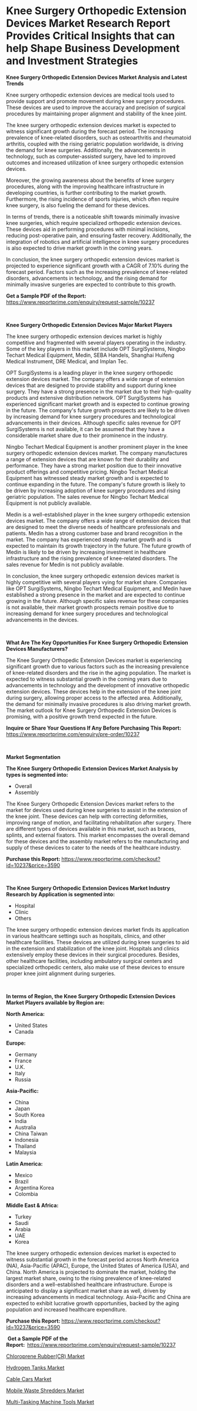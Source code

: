 <p><h1>Knee Surgery Orthopedic Extension Devices Market Research Report Provides Critical Insights that can help Shape Business Development and Investment Strategies</h1></p><p><strong>Knee Surgery Orthopedic Extension Devices Market Analysis and Latest Trends</strong></p>
<p><p>Knee surgery orthopedic extension devices are medical tools used to provide support and promote movement during knee surgery procedures. These devices are used to improve the accuracy and precision of surgical procedures by maintaining proper alignment and stability of the knee joint.</p><p>The knee surgery orthopedic extension devices market is expected to witness significant growth during the forecast period. The increasing prevalence of knee-related disorders, such as osteoarthritis and rheumatoid arthritis, coupled with the rising geriatric population worldwide, is driving the demand for knee surgeries. Additionally, the advancements in technology, such as computer-assisted surgery, have led to improved outcomes and increased utilization of knee surgery orthopedic extension devices.</p><p>Moreover, the growing awareness about the benefits of knee surgery procedures, along with the improving healthcare infrastructure in developing countries, is further contributing to the market growth. Furthermore, the rising incidence of sports injuries, which often require knee surgery, is also fueling the demand for these devices.</p><p>In terms of trends, there is a noticeable shift towards minimally invasive knee surgeries, which require specialized orthopedic extension devices. These devices aid in performing procedures with minimal incisions, reducing post-operative pain, and ensuring faster recovery. Additionally, the integration of robotics and artificial intelligence in knee surgery procedures is also expected to drive market growth in the coming years.</p><p>In conclusion, the knee surgery orthopedic extension devices market is projected to experience significant growth with a CAGR of 7.10% during the forecast period. Factors such as the increasing prevalence of knee-related disorders, advancements in technology, and the rising demand for minimally invasive surgeries are expected to contribute to this growth.</p></p>
<p><strong>Get a Sample PDF of the Report:&nbsp;</strong> <a href="https://www.reportprime.com/enquiry/request-sample/10237">https://www.reportprime.com/enquiry/request-sample/10237</a></p>
<p>&nbsp;</p>
<p><strong>Knee Surgery Orthopedic Extension Devices Major Market Players</strong></p>
<p><p>The knee surgery orthopedic extension devices market is highly competitive and fragmented with several players operating in the industry. Some of the key players in this market include OPT SurgiSystems, Ningbo Techart Medical Equipment, Medin, SEBA Handels, Shanghai Huifeng Medical Instrument, DRE Medical, and Implan Tec.</p><p>OPT SurgiSystems is a leading player in the knee surgery orthopedic extension devices market. The company offers a wide range of extension devices that are designed to provide stability and support during knee surgery. They have a strong presence in the market due to their high-quality products and extensive distribution network. OPT SurgiSystems has experienced significant market growth and is expected to continue growing in the future. The company's future growth prospects are likely to be driven by increasing demand for knee surgery procedures and technological advancements in their devices. Although specific sales revenue for OPT SurgiSystems is not available, it can be assumed that they have a considerable market share due to their prominence in the industry.</p><p>Ningbo Techart Medical Equipment is another prominent player in the knee surgery orthopedic extension devices market. The company manufactures a range of extension devices that are known for their durability and performance. They have a strong market position due to their innovative product offerings and competitive pricing. Ningbo Techart Medical Equipment has witnessed steady market growth and is expected to continue expanding in the future. The company's future growth is likely to be driven by increasing adoption of knee surgery procedures and rising geriatric population. The sales revenue for Ningbo Techart Medical Equipment is not publicly available.</p><p>Medin is a well-established player in the knee surgery orthopedic extension devices market. The company offers a wide range of extension devices that are designed to meet the diverse needs of healthcare professionals and patients. Medin has a strong customer base and brand recognition in the market. The company has experienced steady market growth and is expected to maintain its growth trajectory in the future. The future growth of Medin is likely to be driven by increasing investment in healthcare infrastructure and the rising prevalence of knee-related disorders. The sales revenue for Medin is not publicly available.</p><p>In conclusion, the knee surgery orthopedic extension devices market is highly competitive with several players vying for market share. Companies like OPT SurgiSystems, Ningbo Techart Medical Equipment, and Medin have established a strong presence in the market and are expected to continue growing in the future. Although specific sales revenue for these companies is not available, their market growth prospects remain positive due to increasing demand for knee surgery procedures and technological advancements in the devices.</p></p>
<p>&nbsp;</p>
<p><strong>What Are The Key Opportunities For Knee Surgery Orthopedic Extension Devices Manufacturers?</strong></p>
<p><p>The Knee Surgery Orthopedic Extension Devices market is experiencing significant growth due to various factors such as the increasing prevalence of knee-related disorders and the rise in the aging population. The market is expected to witness substantial growth in the coming years due to advancements in technology and the development of innovative orthopedic extension devices. These devices help in the extension of the knee joint during surgery, allowing proper access to the affected area. Additionally, the demand for minimally invasive procedures is also driving market growth. The market outlook for Knee Surgery Orthopedic Extension Devices is promising, with a positive growth trend expected in the future.</p></p>
<p><strong>Inquire or Share Your Questions If Any Before Purchasing This Report:</strong> <a href="https://www.reportprime.com/enquiry/pre-order/10237">https://www.reportprime.com/enquiry/pre-order/10237</a></p>
<p>&nbsp;</p>
<p><strong>Market Segmentation</strong></p>
<p><strong>The Knee Surgery Orthopedic Extension Devices Market Analysis by types is segmented into:</strong></p>
<p><ul><li>Overall</li><li>Assembly</li></ul></p>
<p><p>The Knee Surgery Orthopedic Extension Devices market refers to the market for devices used during knee surgeries to assist in the extension of the knee joint. These devices can help with correcting deformities, improving range of motion, and facilitating rehabilitation after surgery. There are different types of devices available in this market, such as braces, splints, and external fixators. This market encompasses the overall demand for these devices and the assembly market refers to the manufacturing and supply of these devices to cater to the needs of the healthcare industry.</p></p>
<p><strong>Purchase this Report:&nbsp;</strong><a href="https://www.reportprime.com/checkout?id=10237&price=3590">https://www.reportprime.com/checkout?id=10237&price=3590</a></p>
<p>&nbsp;</p>
<p><strong>The Knee Surgery Orthopedic Extension Devices Market Industry Research by Application is segmented into:</strong></p>
<p><ul><li>Hospital</li><li>Clinic</li><li>Others</li></ul></p>
<p><p>The knee surgery orthopedic extension devices market finds its application in various healthcare settings such as hospitals, clinics, and other healthcare facilities. These devices are utilized during knee surgeries to aid in the extension and stabilization of the knee joint. Hospitals and clinics extensively employ these devices in their surgical procedures. Besides, other healthcare facilities, including ambulatory surgical centers and specialized orthopedic centers, also make use of these devices to ensure proper knee joint alignment during surgeries.</p></p>
<p>&nbsp;</p>
<p><strong>In terms of Region, the Knee Surgery Orthopedic Extension Devices Market Players available by Region are:</strong></p>
<p>
    <p> <strong> North America: </strong>
        <ul>
            <li>United States</li>
            <li>Canada</li>
        </ul>
        </p> 
    <p> <strong> Europe: </strong>
        <ul>
            <li>Germany</li>
            <li>France</li>
            <li>U.K.</li>
            <li>Italy</li>
            <li>Russia</li>
        </ul>
        </p> 
    <p> <strong> Asia-Pacific: </strong>
        <ul>
            <li>China</li>
            <li>Japan</li>
            <li>South Korea</li>
            <li>India</li>
            <li>Australia</li>
            <li>China Taiwan</li>
            <li>Indonesia</li>
            <li>Thailand</li>
            <li>Malaysia</li>
        </ul>
        </p> 
    <p> <strong> Latin America: </strong>
        <ul>
            <li>Mexico</li>
            <li>Brazil</li>
            <li>Argentina Korea</li>
            <li>Colombia</li>
        </ul>
        </p> 
    <p> <strong> Middle East & Africa: </strong>
        <ul>
            <li>Turkey</li>
            <li>Saudi</li>
            <li>Arabia</li>
            <li>UAE</li>
            <li>Korea</li>
        </ul>
    </p>
    </p>
<p><p>The knee surgery orthopedic extension devices market is expected to witness substantial growth in the forecast period across North America (NA), Asia-Pacific (APAC), Europe, the United States of America (USA), and China. North America is projected to dominate the market, holding the largest market share, owing to the rising prevalence of knee-related disorders and a well-established healthcare infrastructure. Europe is anticipated to display a significant market share as well, driven by increasing advancements in medical technology. Asia-Pacific and China are expected to exhibit lucrative growth opportunities, backed by the aging population and increased healthcare expenditure.</p></p>
<p><strong>Purchase this Report: </strong><a href="https://www.reportprime.com/checkout?id=10237&price=3590">https://www.reportprime.com/checkout?id=10237&price=3590</a></p>
<p>&nbsp;<strong>Get a Sample PDF of the Report:&nbsp;&nbsp;</strong><a href="https://www.reportprime.com/enquiry/request-sample/10237">https://www.reportprime.com/enquiry/request-sample/10237</a></p>
<p><strong></strong></p>
<p><p><a href="https://medium.com/@tevinjewess/chloroprene-rubber-cr-market-research-report-its-history-and-forecast-2024-to-2031-88a429ef6214">Chloroprene Rubber(CR) Market</a></p><p><a href="https://medium.com/@tevinjewess/hydrogen-tanks-nbsp-market-focuses-on-market-share-size-and-projected-forecast-till-2031-387cd3078e82">Hydrogen Tanks Market</a></p><p><a href="https://medium.com/@tevinjewess/cable-cars-market-analysis-and-sze-forecasted-for-period-from-2024-to-2031-8f450da17944">Cable Cars Market</a></p><p><a href="https://medium.com/@tevinjewess/mobile-waste-shredders-nbsp-market-focuses-on-market-share-size-and-projected-forecast-till-2031-5f65da30069f">Mobile Waste Shredders Market</a></p><p><a href="https://medium.com/@tevinjewess/multi-tasking-machine-tools-market-competitive-analysis-market-trends-and-forecast-to-2031-39e16c02a742">Multi-Tasking Machine Tools Market</a></p></p>